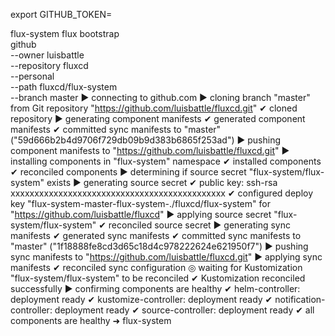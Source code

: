 
export GITHUB_TOKEN=

flux-system flux bootstrap \
github \
--owner luisbattle \
--repository fluxcd \
--personal \
--path fluxcd/flux-system \
--branch master
► connecting to github.com
► cloning branch "master" from Git repository "https://github.com/luisbattle/fluxcd.git"
✔ cloned repository
► generating component manifests
✔ generated component manifests
✔ committed sync manifests to "master" ("59d666b2b4d9706f729db09b9d383b6865f253ad")
► pushing component manifests to "https://github.com/luisbattle/fluxcd.git"
► installing components in "flux-system" namespace
✔ installed components
✔ reconciled components
► determining if source secret "flux-system/flux-system" exists
► generating source secret
✔ public key: ssh-rsa xxxxxxxxxxxxxxxxxxxxxxxxxxxxxxxxxxxxxxxxxxxxx
✔ configured deploy key "flux-system-master-flux-system-./fluxcd/flux-system" for "https://github.com/luisbattle/fluxcd"
► applying source secret "flux-system/flux-system"
✔ reconciled source secret
► generating sync manifests
✔ generated sync manifests
✔ committed sync manifests to "master" ("1f18888fe8cd3d65c18d4c978222624e621950f7")
► pushing sync manifests to "https://github.com/luisbattle/fluxcd.git"
► applying sync manifests
✔ reconciled sync configuration
◎ waiting for Kustomization "flux-system/flux-system" to be reconciled
✔ Kustomization reconciled successfully
► confirming components are healthy
✔ helm-controller: deployment ready
✔ kustomize-controller: deployment ready
✔ notification-controller: deployment ready
✔ source-controller: deployment ready
✔ all components are healthy
➜  flux-system

